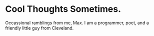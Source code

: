 


# Cool Thoughts Sometimes.


Occassional ramblings from me, Max. I am a programmer, poet, and a friendly little guy from Cleveland.
